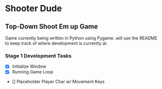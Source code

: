 # Shooter Dude

## Top-Down Shoot Em up Game

Game currently being written in Python using Pygame. will use the README to keep track of where development is currently at.

### Stage 1 Development Tasks

- [x] Initialize Window
- [x] Running Game Loop
- [] Placeholder Player Char w/ Movement Keys